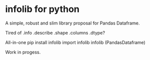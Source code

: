 # infolib for python
A simple, robust and slim library proposal for Pandas Dataframe.
 
Tired of .info .describe .shape .columns .dtype?
 
All-in-one pip install infolib import infolib infolib (PandasDataframe)

Work in progess.
